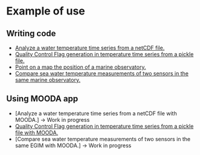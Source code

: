 # Example of use

## Writing code

* [Analyze a water temperature time series from a netCDF file.](https://github.com/rbardaji/oceanobs/blob/master/docs/examples/temp_netcdf.md)
* [Quality Control Flag generation in temperature time series from a pickle file.](https://github.com/rbardaji/oceanobs/blob/master/docs/examples/qc_temp_pickle.md)
* [Point on a map the position of a marine observatory.](https://github.com/rbardaji/oceanobs/blob/master/docs/examples/point_map.md)
* [Compare sea water temperature measurements of two sensors in the same marine observatory.](https://github.com/rbardaji/oceanobs/blob/master/docs/examples/temp_comparison.md)

## Using MOODA app

* [Analyze a water temperature time series from a netCDF file with MOODA.] -> Work in progress
* [Quality Control Flag generation in temperature time series from a pickle file with MOODA.](https://github.com/rbardaji/oceanobs/blob/master/docs/examples/qc_temp_pickle_mooda.md)
* [Compare sea water temperature measurements of two sensors in the same EGIM with MOODA.] -> Work in progress
